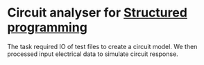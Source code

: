 # Circuit analyser for [Structured programming](https://www.bath.ac.uk/catalogues/2019-2020/ee/EE20084.html)
The task required IO of test files to create a circuit model. We then processed input electrical data to simulate circuit response.
